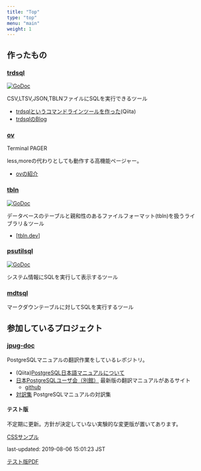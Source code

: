 ```yaml
---
title: "Top"
type: "top"
menu: "main"
weight: 1
---
```


## 作ったもの

### [trdsql](https://github.com/noborus/trdsql)

 [![GoDoc](https://godoc.org/github.com/noborus/trdsql?status.svg)](https://godoc.org/github.com/noborus/trdsql)

CSV,LTSV,JSON,TBLNファイルにSQLを実行できるツール

* [trdsqlというコマンドラインツールを作った](https://qiita.com/noborus/items/f253961cca6f4465f20c)(Qiita)
* [trdsqlのBlog](blog/00_index/)

### [ov](https://github.com/noborus/ov)

Terminal PAGER

less,moreの代わりとしても動作する高機能ページャー。

* [ovの紹介](blog/oviewer/)

### [tbln](https://github.com/noborus/tbln) 

[![GoDoc](https://godoc.org/github.com/noborus/tbln?status.svg)](https://godoc.org/github.com/noborus/tbln)

データベースのテーブルと親和性のあるファイルフォーマット(tbln)を扱うライブラリ＆ツール

* [[tbln.dev](https://tbln.dev/)]

### [psutilsql](https://github.com/noborus/psutilsql)

 [![GoDoc](https://godoc.org/github.com/noborus/psutilsql?status.svg)](https://godoc.org/github.com/noborus/psutilsql)

システム情報にSQLを実行して表示するツール

### [mdtsql](https://github.com/noborus/mdtsql)

マークダウンテーブルに対してSQLを実行するツール

## 参加しているプロジェクト

### [jpug-doc](https://github.com/pgsql-jp/jpug-doc)

PostgreSQLマニュアルの翻訳作業をしているレポジトリ。

* (Qiita)[PostgreSQL日本語マニュアルについて](https://qiita.com/noborus/items/03f98e43c216d7e23767)
* [日本PostgreSQLユーザ会（別館）](https://pgsql-jp.github.io/) 最新版の翻訳マニュアルがあるサイト
  * [github](https://github.com/pgsql-jp/pgsql-jp.github.io)
* [対訳集](https://github.com/pgsql-jp/taiyaku) PostgreSQLマニュアルの対訳集

#### テスト版

不定期に更新。方針が決定していない実験的な変更版が置いてあります。

[CSSサンプル](css/html)

last-updated: 2019-08-06 15:01:23 JST

[テスト版PDF](test/postgres-A4.pdf)
